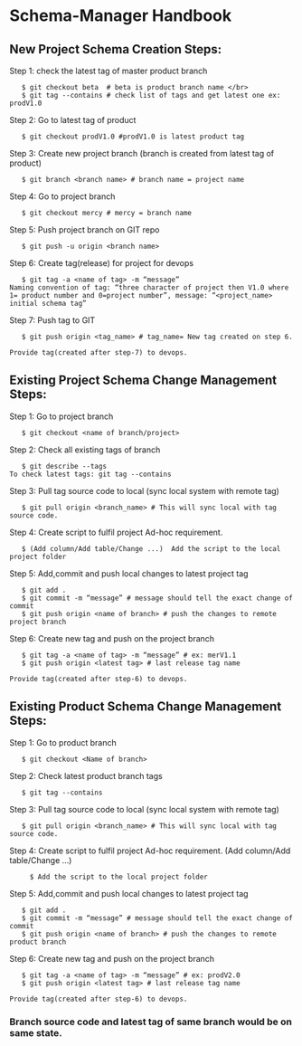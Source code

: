 # Schema-Manager Handbook

## New Project Schema Creation Steps:

Step 1: check the latest tag of master product branch </br>

       $ git checkout beta  # beta is product branch name </br>
       $ git tag --contains # check list of tags and get latest one ex: prodV1.0	

Step 2: Go to latest tag of product

       $ git checkout prodV1.0 #prodV1.0 is latest product tag

Step 3: Create new project branch (branch is created from latest tag of product)

       $ git branch <branch name> # branch name = project name

Step 4: Go to project branch

       $ git checkout mercy # mercy = branch name

Step 5: Push project branch on GIT repo

       $ git push -u origin <branch name> 

Step 6: Create tag(release) for project for devops

       $ git tag -a <name of tag> -m “message”
	Naming convention of tag: “three character of project then V1.0 where 1= product number and 0=project number”, message: “<project_name> initial schema tag”

Step 7: Push tag to GIT

       $ git push origin <tag_name> # tag_name= New tag created on step 6.

```Provide tag(created after step-7) to devops.```


## Existing Project Schema Change Management Steps:

Step 1: Go to project branch

       $ git checkout <name of branch/project> 

Step 2: Check all existing tags of branch

       $ git describe --tags
	To check latest tags: git tag --contains

Step 3: Pull tag source code to local (sync local system with remote tag)

       $ git pull origin <branch_name> # This will sync local with tag source code.

Step 4: Create script to fulfil project Ad-hoc requirement. 

       $ (Add column/Add table/Change ...)	Add the script to the local project folder

Step 5: Add,commit and push local changes to latest project tag

       $ git add .
       $ git commit -m “message” # message should tell the exact change of commit
       $ git push origin <name of branch> # push the changes to remote project branch

Step 6: Create new tag and push on the project branch

       $ git tag -a <name of tag> -m “message” # ex: merV1.1
       $ git push origin <latest tag> # last release tag name

```Provide tag(created after step-6) to devops.```


## Existing Product Schema Change Management Steps:


Step 1: Go to product branch

       $ git checkout <Name of branch>  

Step 2: Check latest product branch tags

       $ git tag --contains

Step 3: Pull tag source code to local (sync local system with remote tag)

       $ git pull origin <branch_name> # This will sync local with tag source code.

Step 4: Create script to fulfil project Ad-hoc requirement. (Add column/Add table/Change ...)

	     $ Add the script to the local project folder

Step 5: Add,commit and push local changes to latest project tag

       $ git add .
       $ git commit -m “message” # message should tell the exact change of commit
       $ git push origin <name of branch> # push the changes to remote product branch

Step 6: Create new tag and push on the project branch

       $ git tag -a <name of tag> -m “message” # ex: prodV2.0
       $ git push origin <latest tag> # last release tag name
       
```Provide tag(created after step-6) to devops.```

### Branch source code and latest tag of same branch would be on same state.

